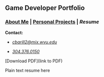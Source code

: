 ## Game Developer Portfolio

### [About Me][] | [Personal Projects][] | _Resume_

__Contact:__

*  _<cbarill2@mix.wvu.edu>_

*  _[304.376.0150](tel:+13043760150)_

[About Me]: index "Read About Me"
[Personal Projects]: projects "View My Projects"
[Resume]: resume "View My Resume"

[Download PDF](link to PDF)

Plain text resume here
